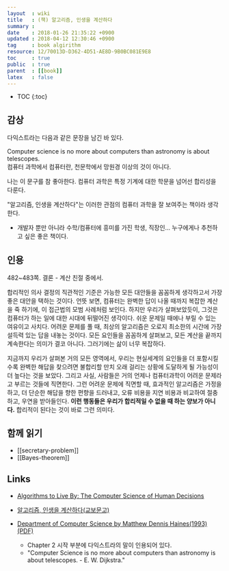 ```yaml
---
layout  : wiki
title   : (책) 알고리즘, 인생을 계산하다
summary :
date    : 2018-01-26 21:35:22 +0900
updated : 2018-04-12 12:30:46 +0900
tag     : book algirithm
resource: 12/70013D-D362-4D51-AE8D-9B0BC081E9E8
toc     : true
public  : true
parent  : [[book]]
latex   : false
---
```

* TOC
{:toc}

## 감상

다익스트라는 다음과 같은 문장을 남긴 바 있다.

>
Computer science is no more about computers than astronomy is about telescopes.  
컴퓨터 과학에서 컴퓨터란, 천문학에서 망원경 이상의 것이 아니다.

나는 이 문구를 참 좋아한다.
컴퓨터 과학은 특정 기계에 대한 학문을 넘어선 합리성을 다룬다.

"알고리즘, 인생을 계산하다"는 이러한 관점의 컴퓨터 과학을 잘 보여주는 책이라 생각한다.

* 개발자 뿐만 아니라 수학/컴퓨터에 흥미를 가진 학생, 직장인... 누구에게나 추천하고 싶은 좋은 책이다.

## 인용

482~483쪽. 결론 - 계산 친절 중에서.

>
합리적인 의사 결정의 직관적인 기준은 가능한 모든 대안들을 꼼꼼하게 생각하고서
가장 좋은 대안을 택하는 것이다.
언뜻 보면, 컴퓨터는 완벽한 답이 나올 때까지 복잡한 계산을 죽 하기에,
이 접근법의 모범 사례처럼 보인다.
하지만 우리가 살펴보았듯이, 그것은 컴퓨터가 하는 일에 대한 시대에 뒤떨어진 생각이다.
쉬운 문제일 때에나 부릴 수 있는 여유이고 사치다.
어려운 문제를 풀 때, 최상의 알고리즘은 오로지 최소한의 시간에 가장 설득력 있는 답을 내놓는 것이다.
모든 요인들을 꼼꼼하게 살펴보고, 모든 계산을 끝까지 계속한다는 의미가 결코 아니다.
그러기에는 삶이 너무 복잡하다.

>
지금까지 우리가 살펴본 거의 모든 영역에서, 우리는 현실세계의 요인들을 더 포함시킬수록
완벽한 해답을 찾으려면 불합리할 만치 오래 걸리는 상황에 도달하게 될 가능성이 더 높다는 것을 보았다.
그리고 사실, 사람들은 거의 언제나 컴퓨터과학이 어려운 문제라고 부르는 것들에 직면한다.
그런 어려운 문제에 직면할 때, 효과적인 알고리즘은 가정을 하고, 더 단순한 해답을 향한 편향을 드러내고,
오류 비용을 지연 비용과 비교하여 절충하고, 우연을 받아들인다.
**이런 행동들은 우리가 합리적일 수 없을 때 하는 양보가 아니다.**
합리적이 된다는 것이 바로 그런 의미다.

## 함께 읽기

* [[secretary-problem]]
* [[Bayes-theorem]]


## Links

* [Algorithms to Live By: The Computer Science of Human Decisions ](https://www.amazon.com/Algorithms-Live-Computer-Science-Decisions/dp/1627790365 )
* [알고리즘, 인생을 계산하다(교보문고)](https://kyobobook.co.kr/product/detailViewKor.laf?mallGb=KOR&ejkGb=KOR&barcode=9788935212057&orderClick=4ab )


* [Department of Computer Science by Matthew Dennis Haines(1993)(PDF)](http://www.cs.colostate.edu/TechReports/Reports/1993/tr-110.pdf )
    * Chapter 2 시작 부분에 다익스트라의 말이 인용되어 있다.
    * "Computer Science is no more about computers than astronomy is about telescopes. - E. W. Dijkstra."

